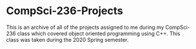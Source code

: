 # CompSci-236-Projects
This is an archive of all of the projects assigned to me during my CompSci-236 class which covered object oriented programming using C++.
This class was taken during the 2020 Spring semester.
